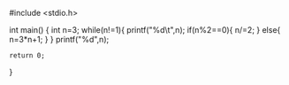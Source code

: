 #include <stdio.h>

int main() {
  int n=3;
  while(n!=1){
      printf("%d\t",n);
      if(n%2==0){
          n/=2;
      }
      else{
          n=3*n+1;
      }
  }
  printf("%d",n);

    return 0;
}


